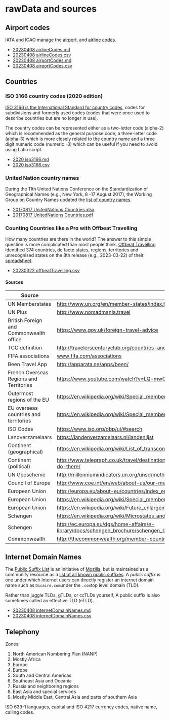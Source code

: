# rawData and sources

## Airport codes

IATA and ICAO manage the [airport](https://airportcodes.aero/), and [airline codes](https://airportcodes.aero/).

 * [20230408 airlineCodes.md](20230408%20airlineCodes.md)
 * [20230408 airlineCodes.csv](20230408%20airlineCodes.csv)
 * [20230408 airportCodes.md](20230408%airportCodes.md)
 * [20230408 airportCodes.csv](20230408%airportCodes.csv)

## Countries

### ISO 3166 country codes (2020 edition)

[ISO 3166 is the International Standard for country codes](https://www.iso.org/iso-3166-country-codes.html), codes for subdivisions and formerly used codes (codes that were once used to describe countries but are no longer in use).

The country codes can be represented either as a two-letter code (alpha-2) which is recommended as the general purpose code, a three-letter code (alpha-3) which is more closely related to the country name and a three digit numeric code (numeric -3) which can be useful if you need to avoid using Latin script.

 * [2020 iso3166.md](2020%20iso3166.md)
 * [2020 iso3166.csv](2020%20iso3166.csv)

### United Nation country names

During the 11th United Nations Conference on the Standardization of Geographical Names (e.g., New York, 8 -17 August 2017), the Working Group on Country Names updated the [list of country names](https://unstats.un.org/unsd/geoinfo/UNGEGN/docs/11th-uncsgn-docs/E_Conf.105_13_CRP.13_15_UNGEGN%20WG%20Country%20Names%20Document.pdf).

 * [20170817 UnitedNations Countries.xlsx](20170817%20UnitedNations%20Countries.xlsx)
 * [20170817 UnitedNations Countries.pdf](20170817%20UnitedNations%20Countries.pdf)

### Counting Countries like a Pro with Offbeat Travelling

How many countries are there in the world? The answer to this simple question is more complicated than most people think. [Offbeat Travelling](https://www.offbeattravelling.com/) identified 374 countries, de facto states, regions, territories and unrecognised states on the 8th release (e.g., 2023-03-22) of their [spreadsheet](https://www.offbeattravelling.com/spreadsheet-make-sense-of-all-countries-territories-in-world/).

 * [20230322 offbeatTravelling.csv](20230322%20offbeatTravelling.csv)
#### Sources
| **Source** |**URL** |
| --- | --- |
| UN Memberstates|http://www.un.org/en/member-states/index.html|
| UN Plus | http://www.nomadmania.travel|
| British Foreign and Commonwealth office | https://www.gov.uk/foreign-travel-advice|
| TCC definition | http://travelerscenturyclub.org/countries-and-territories/alphabetical-list|
| FIFA associations | www.fifa.com/associations|
| Been Travel App | http://apparata.se/apps/been/|
| French Overseas Regions and Territories | https://www.youtube.com/watch?v=LQ-mwO30_68|
| Outermost regions of the EU | https://en.wikipedia.org/wiki/Special_member_state_territories_and_the_European_Union|
| EU overseas countries and territories | https://en.wikipedia.org/wiki/Special_member_state_territories_and_the_European_Union|
| ISO Codes | https://www.iso.org/obp/ui/#search|
| Landverzamelaars | https://landenverzamelaars.nl/landenlijst|
| Continent (geographical) | https://en.wikipedia.org/wiki/List_of_transcontinental_countries|
| Continent (political) | http://www.telegraph.co.uk/travel/destinations/antarctica/articles/who-owns-antarctica-and-what-can-you-do-there/|
| UN Geoscheme | http://millenniumindicators.un.org/unsd/methods/m49/m49regin.htm|
| Council of Europe | http://www.coe.int/en/web/about-us/our-member-states|
| European Union | http://europa.eu/about-eu/countries/index_en.htm|
| European Union | https://en.wikipedia.org/wiki/Special_member_state_territories_and_the_European_Union|
| European Union | https://en.wikipedia.org/wiki/Future_enlargement_of_the_European_Union#Special_territories_of_member_states|
| Schengen | https://en.wikipedia.org/wiki/Microstates_and_the_European_Union|
| Schengen | http://ec.europa.eu/dgs/home-affairs/e-library/docs/schengen_brochure/schengen_brochure_dr3111126_en.pdf|
| Commonwealth | http://thecommonwealth.org/member-countries|

## Internet Domain Names

The [Public Suffix List](https://publicsuffix.org/) is an initiative of [Mozilla](https://www.mozilla.org/), but is maintained as a community resource as a [list of all known public suffixes](https://publicsuffix.org/list/public_suffix_list.dat). A _public suffix_ is one under which Internet users can directly register an internet domain name such as `Dicaire.com`under the `.com`top level domain (TLD).

Rather than juggle TLDs, gTLDs, or ccTLDs yourself, A public suffix is also sometimes called an effective TLD (eTLD).

 * [20230408 internetDomainNames.md](20230408%20internetDomainNames.md)
 * [20230408 internetDomainNames.csv](20230408%20internetDomainNames.csv)

## Telephony

Zones:
1. North American Numbering Plan (NANP)
2. Mostly Africa
3. Europe
4. Europe
5. South and Central Americas
6. Southeast Asia and Oceania
7. Russia and neighboring regions
8. East Asia and special services
9. Mostly Middle East, Central Asia and parts of southern Asia

ISO 639-1 languages, capital and ISO 4217 currency codes, native name, calling codes.
